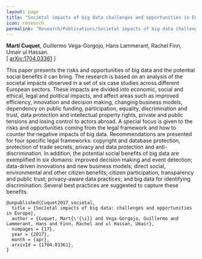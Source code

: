 ```yaml
---
layout: page
title: "Societal impacts of big data challenges and opportunities in Europe"
icon: research
permalink: "Research/Publications/Societal impacts of big data challenges and opportunities in Europe/"
---
```


**Martí Cuquet**, Guillermo Vega-Gorgojo, Hans Lammerant, Rachel Finn, Umair ul Hassan.  
[ [arXiv:1704.03361](https://arxiv.org/abs/1704.03361) ]

This paper presents the risks and opportunities of big data and the potential
social benefits it can bring. The research is based on an analysis of the
societal impacts observed in a set of six case studies across different
European sectors. These impacts are divided into economic, social and ethical,
legal and political impacts, and affect areas such as improved efficiency,
innovation and decision making, changing business models, dependency on public
funding, participation, equality, discrimination and trust, data protection
and intellectual property rights, private and public tensions and losing
control to actors abroad. A special focus is given to the risks and
opportunities coming from the legal framework and how to counter the negative
impacts of big data. Recommendations are presented for four specific legal
frameworks: copyright and database protection, protection of trade secrets,
privacy and data protection and anti-discrimination. In addition, the
potential social benefits of big data are exemplified in six domains: improved
decision making and event detection; data-driven innovations and new business
models; direct social, environmental and other citizen benefits; citizen
participation, transparency and public trust; privacy-aware data practices;
and big data for identifying discrimination. Several best practices are
suggested to capture these benefits.

~~~
@unpublished{Cuquet2017_societal,
  title = {Societal impacts of big data: challenges and opportunities in Europe},
  author = {Cuquet, Mart{\'{\i}} and Vega-Gorgojo, Guillermo and Lammerant, Hans and Finn, Rachel and ul Hassan, Umair},
  numpages = {17},
  year = {2017},
  month = {apr},
  arxivId = {1704.03361},
}
~~~
